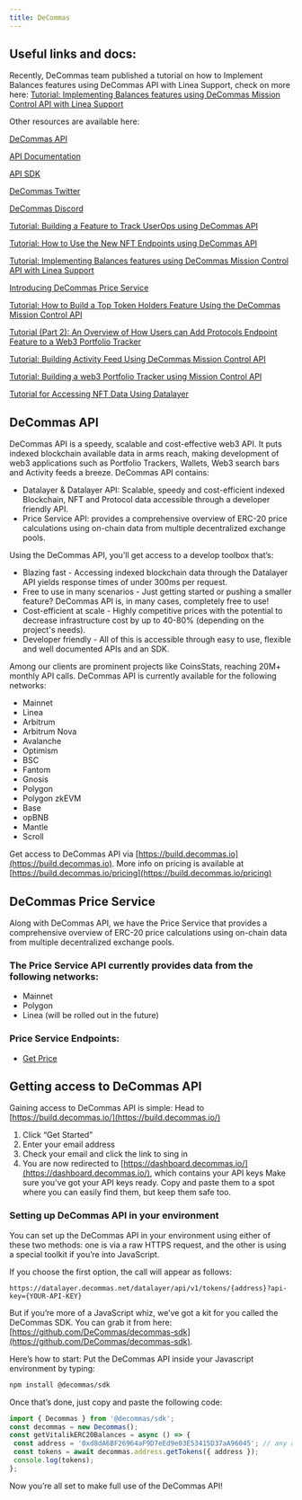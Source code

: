 ```yaml
---
title: DeCommas
---
```


## Useful links and docs:

Recently, DeCommas team published a tutorial on how to Implement Balances features using DeCommas API with Linea Support, check on more here: [Tutorial: Implementing Balances features using DeCommas Mission Control API with Linea Support](https://medium.com/@DeCommas/tutorial-implementing-balances-features-using-decommas-mission-control-api-with-linea-support-4c2f071e3fbb)

Other resources are available here:

[DeCommas API](https://build.decommas.io/)

[API Documentation](https://childlike-draw-f65.notion.site/DeCommas-API-8a27a7894ded487b9ad5805ddc207f07)

[API SDK](https://www.npmjs.com/package/@decommas/sdk)

[DeCommas Twitter](https://twitter.com/decommas)

[DeCommas Discord](https://discord.gg/DYEXjHEENu)

[Tutorial: Building a Feature to Track UserOps using DeCommas API](https://medium.com/@DeCommas/tutorial-building-a-feature-to-track-userops-using-decommas-api-6dbe3fcc066c)

[Tutorial: How to Use the New NFT Endpoints using DeCommas API](https://medium.com/@DeCommas/tutorial-how-to-use-the-new-nft-endpoints-using-decommas-api-7b3ca458b945?source=user_profile---------2----------------------------)

[Tutorial: Implementing Balances features using DeCommas Mission Control API with Linea Support](https://medium.com/@DeCommas/tutorial-implementing-balances-features-using-decommas-mission-control-api-with-linea-support-4c2f071e3fbb?source=user_profile---------3----------------------------)

[Introducing DeCommas Price Service](https://medium.com/@DeCommas/introducing-decommas-price-service-7bc1279f620f?source=user_profile---------5----------------------------)

[Tutorial: How to Build a Top Token Holders Feature Using the DeСommas Mission Control API](https://medium.com/@DeCommas/tutorial-how-to-build-a-top-token-holders-feature-using-the-de%D1%81ommas-mission-control-api-2309c3c83ff4?source=user_profile---------6----------------------------)

[Tutorial (Part 2): An Overview of How Users can Add Protocols Endpoint Feature to a Web3 Portfolio Tracker](https://medium.com/@DeCommas/tutorial-part-2-an-overview-of-how-users-can-add-protocols-endpoint-feature-to-a-web3-portfolio-58477abd75f3?source=user_profile---------7----------------------------)

[Tutorial: Building Activity Feed Using DeCommas Mission Control API](https://medium.com/@DeCommas/tutorial-building-activity-feed-using-decommas-mission-control-api-3323456f81d5?source=user_profile---------8----------------------------)

[Tutorial: Building a web3 Portfolio Tracker using Mission Control API](https://medium.com/@DeCommas/tutorial-building-a-web3-portfolio-tracker-using-mission-control-api-c53cea89ee2d?source=user_profile---------9----------------------------)

[Tutorial for Accessing NFT Data Using Datalayer](https://medium.com/@DeCommas/tutorial-for-accessing-nft-data-using-datalayer-77fc04062426?source=user_profile---------11----------------------------)

## DeCommas API

DeCommas API is a speedy, scalable and cost-effective web3 API. It puts indexed blockchain available data in arms reach, making development of web3 applications such as Portfolio Trackers, Wallets, Web3 search bars and Activity feeds a breeze. DeCommas API contains:

- Datalayer & Datalayer API: Scalable, speedy and cost-efficient indexed Blockchain, NFT and Protocol data accessible through a developer friendly API.
- Price Service API: provides a comprehensive overview of ERC-20 price calculations using on-chain data from multiple decentralized exchange pools.

Using the DeCommas API, you’ll get access to a develop toolbox that’s:

- Blazing fast - Accessing indexed blockchain data through the Datalayer API yields response times of under 300ms per request.
- Free to use in many scenarios - Just getting started or pushing a smaller feature? DeCommas API is, in many cases, completely free to use!
- Cost-efficient at scale - Highly competitive prices with the potential to decrease infrastructure cost by up to 40-80% (depending on the project's needs).
- Developer friendly - All of this is accessible through easy to use, flexible and well documented APIs and an SDK.

Among our clients are prominent projects like CoinsStats, reaching 20M+ monthly API calls.
DeCommas API is currently available for the following networks:

- Mainnet
- Linea
- Arbitrum
- Arbitrum Nova
- Avalanche
- Optimism
- BSC
- Fantom
- Gnosis
- Polygon
- Polygon zkEVM
- Base
- opBNB
- Mantle
- Scroll

Get access to DeCommas API via [https://build.decommas.io](https://build.decommas.io). More info on pricing is available at [https://build.decommas.io/pricing](https://build.decommas.io/pricing)

## DeCommas Price Service

Along with DeCommas API, we have the Price Service that provides a comprehensive overview of ERC-20 price calculations using on-chain data from multiple decentralized exchange pools. 

### The Price Service API currently provides data from the following networks:
- Mainnet
- Polygon
- Linea (will be rolled out in the future)

### Price Service Endpoints:
- [Get Price](https://docs.decommas.io/501f5a3b49d444f1964f265697d8068b)

## Getting access to DeCommas API

Gaining access to DeCommas API is simple:
Head to [https://build.decommas.io/](https://build.decommas.io/)

1. Click “Get Started”
2. Enter your email address
3. Check your email and click the link to sing in
4. You are now redirected to [https://dashboard.decommas.io/](https://dashboard.decommas.io/), which contains your API keys
Make sure you’ve got your API keys ready. Copy and paste them to a spot where you can easily find them, but keep them safe too. 

### Setting up DeCommas API in your environment

You can set up the DeCommas API in your environment using either of these two methods: one is via a raw HTTPS request, and the other is using a special toolkit if you’re into JavaScript.

If you choose the first option, the call will appear as follows:

```
https://datalayer.decommas.net/datalayer/api/v1/tokens/{address}?api-key={YOUR-API-KEY}
```

But if you’re more of a JavaScript whiz, we’ve got a kit for you called the DeCommas SDK. You can grab it from here: [https://github.com/DeCommas/decommas-sdk](https://github.com/DeCommas/decommas-sdk).

Here’s how to start:
Put the DeCommas API inside your Javascript environment by typing:
```bash
npm install @decommas/sdk
```
Once that’s done, just copy and paste the following code:

```javascript
import { Decommas } from '@decommas/sdk';
const decommas = new Decommas();
const getVitalikERC20Balances = async () => {
 const address = '0xd8dA6BF26964aF9D7eEd9e03E53415D37aA96045'; // any address
 const tokens = await decommas.address.getTokens({ address });
 console.log(tokens);
};
```

Now you’re all set to make full use of the DeCommas API!
